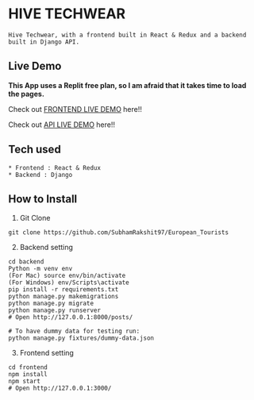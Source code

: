 # HIVE TECHWEAR
```
Hive Techwear, with a frontend built in React & Redux and a backend built in Django API.
```

## Live Demo

**This App uses a Replit free plan, so I am afraid that it takes time to load the pages.**

Check out [FRONTEND LIVE DEMO](https://hive-techware-frontend.artipatel7.repl.co/) here!!

Check out [API LIVE DEMO](https://hive-techware-backend.artipatel7.repl.co/) here!!

## Tech used

```
* Frontend : React & Redux
* Backend : Django
```

## How to Install

1. Git Clone

```
git clone https://github.com/SubhamRakshit97/European_Tourists
```

2. Backend setting

```
cd backend
Python -m venv env
(For Mac) source env/bin/activate
(For Windows) env/Scripts\activate
pip install -r requirements.txt
python manage.py makemigrations
python manage.py migrate
python manage.py runserver
# Open http://127.0.0.1:8000/posts/

# To have dummy data for testing run:
python manage.py fixtures/dummy-data.json
```

3. Frontend setting

```
cd frontend
npm install
npm start
# Open http://127.0.0.1:3000/
```
